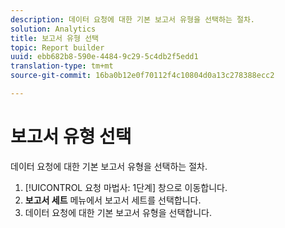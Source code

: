 ```yaml
---
description: 데이터 요청에 대한 기본 보고서 유형을 선택하는 절차.
solution: Analytics
title: 보고서 유형 선택
topic: Report builder
uuid: ebb682b8-590e-4484-9c29-5c4db2f5edd1
translation-type: tm+mt
source-git-commit: 16ba0b12e0f70112f4c10804d0a13c278388ecc2

---
```



# 보고서 유형 선택

데이터 요청에 대한 기본 보고서 유형을 선택하는 절차.

1. [!UICONTROL 요청 마법사: 1단계] 창으로 이동합니다.
1.  **보고서 세트** 메뉴에서 보고서 세트를 선택합니다. 
1. 데이터 요청에 대한 기본 보고서 유형을 선택합니다.
